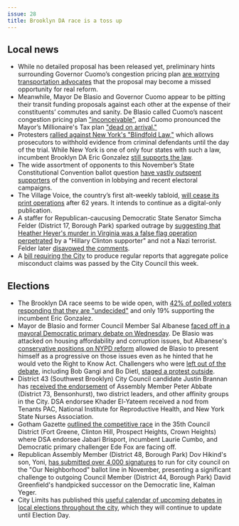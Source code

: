 ```yaml
---
issue: 28
title: Brooklyn DA race is a toss up
---
```


## Local news
* While no detailed proposal has been released yet, preliminary hints surrounding Governor Cuomo’s congestion pricing plan [are worrying transportation advocates](http://nyc.streetsblog.org/2017/08/21/so-far-cuomos-congestion-pricing-plan-is-all-sizzle-no-steak/) that the proposal may become a missed opportunity for real reform.
* Meanwhile, Mayor De Blasio and Governor Cuomo appear to be pitting their transit funding proposals against each other at the expense of their constituents’ commutes and sanity. De Blasio called Cuomo’s nascent congestion pricing plan ["inconceivable"](http://www.nydailynews.com/new-york/mayor-de-blasio-slams-congestion-pricing-plan-inconceivable-article-1.3429794), and Cuomo pronounced the Mayor’s Millionaire's Tax plan ["dead on arrival."](http://www.nystateofpolitics.com/2017/08/cuomo-calls-de-blasio-tax-plan-dead-on-arrival/)
* Protesters [rallied against New York's "Blindfold Law,"](http://www.nydailynews.com/new-york/advocates-denounce-law-evidence-defense-lawyers-article-1.3433202) which allows prosecutors to withhold evidence from criminal defendants until the day of the trial. While New York is one of only four states with such a law, incumbent Brooklyn DA Eric Gonzalez [still supports the law](https://www.villagevoice.com/2017/08/22/brooklyn-d-a-eric-gonzalez-leads-a-contested-primary-in-a-race-with-real-consequences/).
* The wide assortment of opponents to this November’s State Constitutional Convention ballot question [have vastly outspent supporters](http://www.politico.com/states/new-york/albany/story/2017/08/22/convention-opponents-assail-special-interests-while-spending-big-bucks-114044) of the convention in lobbying and recent electoral campaigns.
* The Village Voice, the country’s first alt-weekly tabloid, [will cease its print operations](https://www.nytimes.com/2017/08/22/nyregion/village-voice-to-end-print-publication.html) after 62 years. It intends to continue as a digital-only publication.
* A staffer for Republican-caucusing Democratic State Senator Simcha Felder (District 17, Borough Park) sparked outrage by [suggesting that Heather Heyer's murder in Virginia was a false flag operation perpetrated](http://gothamist.com/2017/08/24/felder_staffer_charlottesville_conspiracy.php) by a "Hillary Clinton supporter" and not a Nazi terrorist. Felder later [disavowed the comments](http://www.nydailynews.com/news/national/felder-aide-va-killer-clinton-fan-masked-neo-nazi-article-1.3439901).
* A [bill requiring the City](http://www.gothamgazette.com/city/7141-police-misconduct-bill-set-to-move-through-city-council) to produce regular reports that aggregate police misconduct claims was passed by the City Council this week.

## Elections
* The Brooklyn DA race seems to be wide open, with [42% of polled voters responding that they are "undecided"](https://citylimits.org/2017/08/25/poll-shows-brooklyn-da-race-to-be-wide-open/) and only 19% supporting the incumbent Eric Gonzalez.
* Mayor de Blasio and former Council Member Sal Albanese [faced off in a mayoral Democratic primary debate on Wednesday](http://www.amny.com/news/elections/nyc-mayoral-race-de-blasio-albanese-face-off-at-democratic-primary-debate-1.14084461). De Blasio was attacked on housing affordability and corruption issues, but Albanese's [conservative positions on NYPD reform](https://twitter.com/mjchiusano/status/900512956483596289) allowed de Blasio to present himself as a progressive on those issues even as he hinted that he would veto the Right to Know Act. Challengers who were [left out of the debate](http://cityandstateny.com/articles/politics/campaigns-and-elections/new-york-city-2017-democratic-mayoral-debate-bashner-gangi-tolkin.html#.WZ70qJN96og), including Bob Gangi and Bo Dietl, [staged a protest outside](http://www.nydailynews.com/new-york/city-hall-wannabes-troll-de-blasio-debate-sox-hat-big-bird-article-1.3437078).
* District 43 (Southwest Brooklyn) City Council candidate Justin Brannan has [received the endorsement](http://www.kingscountypolitics.com/43rd-district-weekly-roundup/) of Assembly Member Peter Abbate (District 73, Bensonhurst), two district leaders, and other affinity groups in the City. DSA endorsee Khader El-Yateem received a nod from Tenants PAC, National Institute for Reproductive Health, and New York State Nurses Association.
* Gotham Gazette [outlined the competitive race](http://www.gothamgazette.com/city/7149-heated-rematch-in-central-brooklyn-where-incumbent-seeks-to-hold-city-council-seat) in the 35th Council District (Fort Greene, Clinton Hill, Prospect Heights, Crown Heights) where DSA endorsee Jabari Brisport, incumbent Laurie Cumbo, and Democratic primary challenger Ede Fox are facing off.
* Republican Assembly Member (District 48, Borough Park) Dov Hikind's son, Yoni, [has submitted over 4,000 signatures](http://www.kingscountypolitics.com/yoni-hikind-grassroots-movement-grows-nearly-4000-petition-signatures/) to run for city council on the "Our Neighborhood" ballot line in November, presenting a significant challenge to outgoing Council Member (District 44, Borough Park) David Greenfield's handpicked successor on the Democratic line, Kalman Yeger.
* City Limits has published this [useful calendar of upcoming debates in local elections throughout the city](https://citylimits.org/campaign-2017-candidate-debate-calendar/), which they will continue to update until Election Day.
